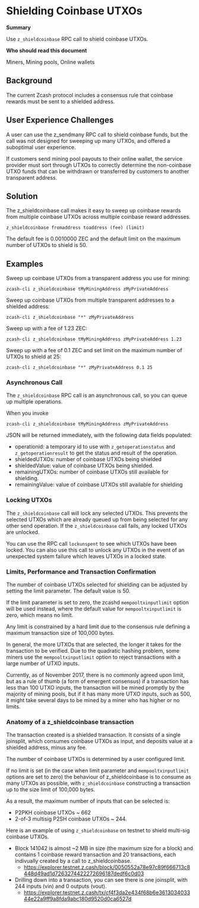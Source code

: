 # Shielding Coinbase UTXOs

**Summary**

Use `z_shieldcoinbase` RPC call to shield coinbase UTXOs.

**Who should read this document**

Miners, Mining pools, Online wallets

## Background

The current Zcash protocol includes a consensus rule that coinbase rewards must
be sent to a shielded address.

## User Experience Challenges

A user can use the z_sendmany RPC call to shield coinbase funds, but the call
was not designed for sweeping up many UTXOs, and offered a suboptimal user
experience.

If customers send mining pool payouts to their online wallet, the service
provider must sort through UTXOs to correctly determine the non-coinbase UTXO
funds that can be withdrawn or transferred by customers to another transparent
address.

## Solution

The z_shieldcoinbase call makes it easy to sweep up coinbase rewards from
multiple coinbase UTXOs across multiple coinbase reward addresses.

    z_shieldcoinbase fromaddress toaddress (fee) (limit)

The default fee is 0.0010000 ZEC and the default limit on the maximum number of
UTXOs to shield is 50.

## Examples

Sweep up coinbase UTXOs from a transparent address you use for mining:

    zcash-cli z_shieldcoinbase tMyMiningAddress zMyPrivateAddress

Sweep up coinbase UTXOs from multiple transparent addresses to a shielded
address:

    zcash-cli z_shieldcoinbase "*" zMyPrivateAddress

Sweep up with a fee of 1.23 ZEC:

    zcash-cli z_shieldcoinbase tMyMiningAddress zMyPrivateAddress 1.23

Sweep up with a fee of 0.1 ZEC and set limit on the maximum number of UTXOs to
shield at 25:

    zcash-cli z_shieldcoinbase "*" zMyPrivateAddress 0.1 25

### Asynchronous Call

The `z_shieldcoinbase` RPC call is an asynchronous call, so you can queue up
multiple operations.

When you invoke

    zcash-cli z_shieldcoinbase tMyMiningAddress zMyPrivateAddress

JSON will be returned immediately, with the following data fields populated:

- operationid: a temporary id to use with `z_getoperationstatus` and
  `z_getoperationresult` to get the status and result of the operation.
- shieldedUTXOs: number of coinbase UTXOs being shielded
- shieldedValue: value of coinbase UTXOs being shielded.
- remainingUTXOs: number of coinbase UTXOs still available for shielding.
- remainingValue: value of coinbase UTXOs still available for shielding

### Locking UTXOs

The `z_shieldcoinbase` call will lock any selected UTXOs. This prevents the
selected UTXOs which are already queued up from being selected for any other
send operation.  If the `z_shieldcoinbase` call fails, any locked UTXOs are
unlocked.

You can use the RPC call `lockunspent` to see which UTXOs have been locked.
You can also use this call to unlock any UTXOs in the event of an unexpected
system failure which leaves UTXOs in a locked state.

### Limits, Performance and Transaction Confirmation

The number of coinbase UTXOs selected for shielding can be adjusted by setting
the limit parameter. The default value is 50.

If the limit parameter is set to zero, the zcashd `mempooltxinputlimit` option
will be used instead, where the default value for `mempooltxinputlimit` is
zero, which means no limit.

Any limit is constrained by a hard limit due to the consensus rule defining a
maximum transaction size of 100,000 bytes.

In general, the more UTXOs that are selected, the longer it takes for the
transaction to be verified.  Due to the quadratic hashing problem, some miners
use the `mempooltxinputlimit` option to reject transactions with a large number
of UTXO inputs.

Currently, as of November 2017, there is no commonly agreed upon limit, but as
a rule of thumb (a form of emergent consensus) if a transaction has less than
100 UTXO inputs, the transaction will be mined promptly by the majority of
mining pools, but if it has many more UTXO inputs, such as 500, it might take
several days to be mined by a miner who has higher or no limits.

### Anatomy of a z_shieldcoinbase transaction

The transaction created is a shielded transaction.  It consists of a single
joinsplit, which consumes coinbase UTXOs as input, and deposits value at a
shielded address, minus any fee.

The number of coinbase UTXOs is determined by a user configured limit.

If no limit is set (in the case when limit parameter and `mempooltxinputlimit`
options are set to zero) the behaviour of z_shieldcoinbase is to consume as
many UTXOs as possible, with `z_shieldcoinbase` constructing a transaction up
to the size limit of 100,000 bytes.

As a result, the maximum number of inputs that can be selected is:

- P2PKH coinbase UTXOs ~ 662
- 2-of-3 multisig P2SH coinbase UTXOs ~ 244.

Here is an example of using `z_shieldcoinbase` on testnet to shield multi-sig coinbase UTXOs.

- Block 141042 is almost ~2 MB in size (the maximum size for a block) and
  contains 1 coinbase reward transaction and 20 transactions, each indivually
  created by a call to z_shieldcoinbase.
  - https://explorer.testnet.z.cash/block/0050552a78e97c89f666713c8448d49ad1d7263274422272696187dedf6c0d03
- Drilling down into a transaction, you can see there is one joinsplit, with
  244 inputs (vin) and 0 outputs (vout).
  - https://explorer.testnet.z.cash/tx/cf4f3da2e434f68b6e361303403344e22a9ff9a8fda9abc180d9520d0ca6527d


